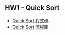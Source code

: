 HW1 - Quick Sort
------------------
* [Quick Sort 程式碼](https://nbviewer.jupyter.org/github/tiffany1020/lesson/blob/master/Homework/QuickSort.ipynb)
* [Quick Sort 流程圖](https://github.com/tiffany1020/lesson/blob/master/Homework/Quick%20Sort%20Flowchart.jpg)
